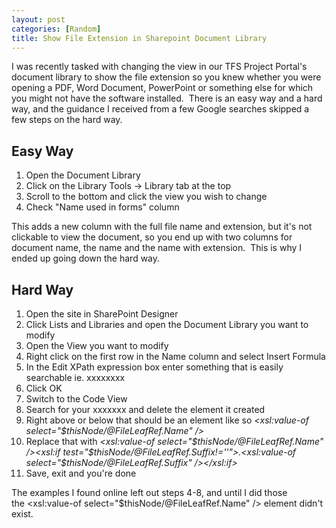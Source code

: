```yaml
---
layout: post
categories: [Random]
title: Show File Extension in Sharepoint Document Library
---
```

I was recently tasked with changing the view in our TFS Project Portal's document library to show the file extension so you knew whether you were opening a PDF, Word Document, PowerPoint or something else for which you might not have the software installed.  There is an easy way and a hard way, and the guidance I received from a few Google searches skipped a few steps on the hard way.
<!--more-->

<h2>Easy Way</h2>
<ol>
	<li>Open the Document Library</li>
	<li>Click on the Library Tools -&gt; Library tab at the top</li>
	<li>Scroll to the bottom and click the view you wish to change</li>
	<li>Check "Name used in forms" column</li>
</ol>
This adds a new column with the full file name and extension, but it's not clickable to view the document, so you end up with two columns for document name, the name and the name with extension.  This is why I ended up going down the hard way.
<h2>Hard Way</h2>
<ol>
	<li>Open the site in SharePoint Designer</li>
	<li>Click Lists and Libraries and open the Document Library you want to modify</li>
	<li>Open the View you want to modify</li>
	<li>Right click on the first row in the Name column and select Insert Formula</li>
	<li>In the Edit XPath expression box enter something that is easily searchable ie. xxxxxxxx</li>
	<li>Click OK</li>
	<li>Switch to the Code View</li>
	<li>Search for your xxxxxxx and delete the element it created</li>
	<li>Right above or below that should be an element like so <em>&lt;xsl:value-of select="$thisNode/@FileLeafRef.Name" /&gt;</em></li>
	<li>Replace that with <em>&lt;xsl:value-of select="$thisNode/@FileLeafRef.Name" /&gt;&lt;xsl:if test="$thisNode/@FileLeafRef.Suffix!=''"&gt;.&lt;xsl:value-of select="$thisNode/@FileLeafRef.Suffix" /&gt;&lt;/xsl:if&gt;</em></li>
	<li>Save, exit and you're done</li>
</ol>
The examples I found online left out steps 4-8, and until I did those the &lt;xsl:value-of select="$thisNode/@FileLeafRef.Name" /&gt; element didn't exist.

